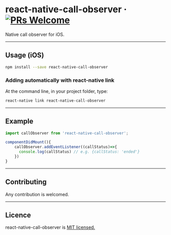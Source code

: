 # react-native-call-observer &middot; [![PRs Welcome](https://img.shields.io/badge/PRs-welcome-brightgreen.svg)](README.md#Contributing)

Native call observer for iOS.

---

## Usage (iOS)

```bash
npm install --save react-native-call-observer
```

### Adding automatically with react-native link

At the command line, in your project folder, type:

```bash
react-native link react-native-call-observer
```

---

## Example

```js
import callObserver from 'react-native-call-observer';

componentDidMount(){
    callObserver.addEventListener((callStatus)=>{
      console.log(callStatus) // e.g. {callStatus: 'ended'}
    })
}
```

---

## Contributing

Any contribution is welcomed.

---

## Licence

react-native-call-observer is [MIT licensed.](https://github.com/liamse/react-native-call-observer/blob/master/LICENSE)
